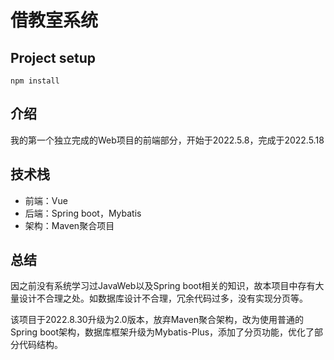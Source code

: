# 借教室系统

## Project setup
```
npm install
```

## 介绍

我的第一个独立完成的Web项目的前端部分，开始于2022.5.8，完成于2022.5.18

## 技术栈

- 前端：Vue
- 后端：Spring boot，Mybatis
- 架构：Maven聚合项目

## 总结

因之前没有系统学习过JavaWeb以及Spring boot相关的知识，故本项目中存有大量设计不合理之处。如数据库设计不合理，冗余代码过多，没有实现分页等。

该项目于2022.8.30升级为2.0版本，放弃Maven聚合架构，改为使用普通的Spring boot架构，数据库框架升级为Mybatis-Plus，添加了分页功能，优化了部分代码结构。
